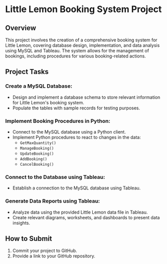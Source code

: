 # Little Lemon Booking System Project

## Overview
This project involves the creation of a comprehensive booking system for Little Lemon, covering database design, implementation, and data analysis using MySQL and Tableau. The system allows for the management of bookings, including procedures for various booking-related actions.

## Project Tasks

### Create a MySQL Database:
- Design and implement a database schema to store relevant information for Little Lemon's booking system.
- Populate the tables with sample records for testing purposes.

### Implement Booking Procedures in Python:
- Connect to the MySQL database using a Python client.
- Implement Python procedures to react to changes in the data:
  - `GetMaxQuantity()`
  - `ManageBooking()`
  - `UpdateBooking()`
  - `AddBooking()`
  - `CancelBooking()`

### Connect to the Database using Tableau:
- Establish a connection to the MySQL database using Tableau.

### Generate Data Reports using Tableau:
- Analyze data using the provided Little Lemon data file in Tableau.
- Create relevant diagrams, worksheets, and dashboards to present data insights.

## How to Submit
1. Commit your project to GitHub.
2. Provide a link to your GitHub repository.

